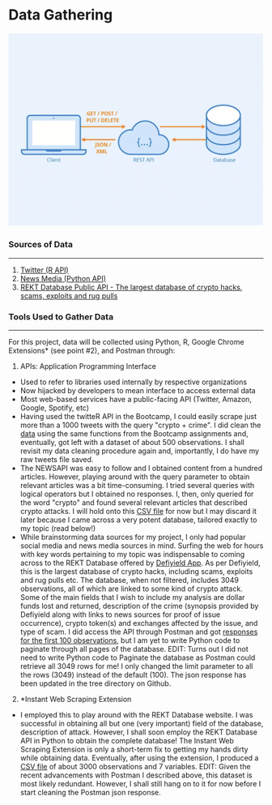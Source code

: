 # Data Gathering

[![](../images/Data_Gathering_REST_API.jpeg)](https://www.astera.com/type/blog/rest-api-definition/)

### Sources of Data
---

1. [Twitter (R API)](https://www.rdocumentation.org/packages/twitteR/versions/1.1.9)
2. [News Media (Python API)](https://newsapi.org/docs/client-libraries/python)
3. [REKT Database Public API - The largest database of crypto hacks, scams, exploits and rug pulls](https://github.com/defiyield-app/api-docs/blob/main/README_Rekt_Database.md)

### Tools Used to Gather Data
---

For this project, data will be collected using Python, R, Google Chrome Extensions* (see point #2), and Postman through:

1. APIs: Application Programming Interface
- Used to refer to libraries used internally by respective organizations
- Now hijacked by developers to mean interface to access external data
- Most web-based services have a public-facing API (Twitter, Amazon,
Google, Spotify, etc)
- Having used the twitteR API in the Bootcamp, I could easily scrape just more than a 1000 tweets with the query "crypto + crime". I did clean the [data](https://github.com/anly501/anly-501-project-TegveerG/tree/main/data/R_Twitter_API) using the same functions from the Bootcamp assignments and, eventually, got left with a dataset of about 500 observations. I shall revisit my data cleaning procedure again and, importantly, I do have my raw tweets file saved.
- The NEWSAPI was easy to follow and I obtained content from a hundred articles. However, playing around with the query parameter to obtain relevant articles was a bit time-consuming. I tried several queries with logical operators but I obtained no responses. I, then, only queried for the word "crypto" and found several relevant articles that described crypto attacks. I will hold onto this [CSV file](https://github.com/anly501/anly-501-project-TegveerG/tree/main/data/Python_News_API) for now but I may discard it later because I came across a very potent database, tailored exactly to my topic (read below!)
- While brainstorming data sources for my project, I only had popular social media and news media sources in mind. Surfing the web for hours with key words pertaining to my topic was indispensable to coming across to the REKT Database offered by [Defiyield App](https://defiyield.app/). As per Defiyield, this is the largest database of crypto hacks, including scams, exploits and rug pulls etc. The database, when not filtered, includes 3049 observations, all of which are linked to some kind of crypto attack. Some of the main fields that I wish to include my analysis are dollar funds lost and returned, description of the crime (synopsis provided by Defiyield along with links to news sources for proof of issue occurrence), crypto token(s) and exchanges affected by the issue, and type of scam. I did access the API through Postman and got [responses for the first 100 observations](https://github.com/anly501/anly-501-project-TegveerG/tree/main/data/Postman_REKT_Database_API), but I am yet to write Python code to paginate through all pages of the database. EDIT: Turns out I did not need to write Python code to Paginate the database as Postman could retrieve all 3049 rows for me! I only changed the limit parameter to all the rows (3049) instead of the default (100). The json response has been updated in the tree directory on Github.

2. *Instant Web Scraping Extension 
- I employed this to play around with the REKT Database website. I was successful in obtaining all but one (very important) field of the database, description of attack. However, I shall soon employ the REKT Database API in Python to obtain the complete database! The Instant Web Scraping Extension is only a short-term fix to getting my hands dirty while obtaining data. Eventually, after using the extension, I produced a [CSV file](https://github.com/anly501/anly-501-project-TegveerG/tree/main/data/Data_Scraper_Chrome_Extension) of about 3000 observations and 7 variables. EDIT: Given the recent advancements with Postman I described above, this dataset is most likely redundant. However, I shall still hang on to it for now before I start cleaning the Postman json response. 

